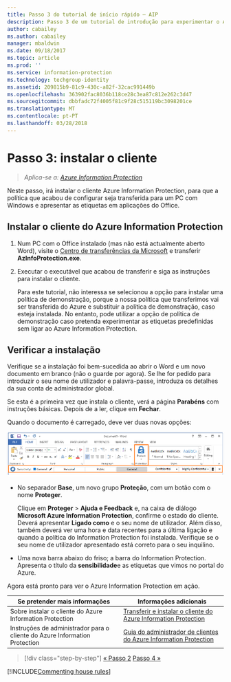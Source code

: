 ```yaml
---
title: Passo 3 do tutorial de início rápido – AIP
description: Passo 3 de um tutorial de introdução para experimentar o Azure Information Protection rapidamente – Instalar o cliente.
author: cabailey
ms.author: cabailey
manager: mbaldwin
ms.date: 09/18/2017
ms.topic: article
ms.prod: ''
ms.service: information-protection
ms.technology: techgroup-identity
ms.assetid: 209815b9-81c9-430c-a82f-32cac991449b
ms.openlocfilehash: 363902fac8036b118ce28c3ea87c812e262c3d47
ms.sourcegitcommit: dbbfadc72f4005f81c9f28c515119bc3098201ce
ms.translationtype: MT
ms.contentlocale: pt-PT
ms.lasthandoff: 03/28/2018
---
```

# <a name="step-3-install-the-client"></a>Passo 3: instalar o cliente

>*Aplica-se a: [Azure Information Protection](https://azure.microsoft.com/pricing/details/information-protection)*

Neste passo, irá instalar o cliente Azure Information Protection, para que a política que acabou de configurar seja transferida para um PC com Windows e apresentar as etiquetas em aplicações do Office.


## <a name="install-the-azure-information-protection-client"></a>Instalar o cliente do Azure Information Protection

1. Num PC com o Office instalado (mas não está actualmente aberto Word), visite o [Centro de transferências da Microsoft](https://www.microsoft.com/en-us/download/details.aspx?id=53018) e transferir **AzInfoProtection.exe**.
    
2. Executar o executável que acabou de transferir e siga as instruções para instalar o cliente.
    
    Para este tutorial, não interessa se selecionou a opção para instalar uma política de demonstração, porque a nossa política que transferimos vai ser transferida do Azure e substituir a política de demonstração, caso esteja instalada. No entanto, pode utilizar a opção de política de demonstração caso pretenda experimentar as etiquetas predefinidas sem ligar ao Azure Information Protection. 

## <a name="verify-the-installation"></a>Verificar a instalação

Verifique se a instalação foi bem-sucedida ao abrir o Word e um novo documento em branco (não o guarde por agora). Se lhe for pedido para introduzir o seu nome de utilizador e palavra-passe, introduza os detalhes da sua conta de administrador global. 

Se esta é a primeira vez que instala o cliente, verá a página **Parabéns** com instruções básicas. Depois de a ler, clique em **Fechar**.

Quando o documento é carregado, deve ver duas novas opções:

![Passo 3 do tutorial de início rápido do Azure Information Protection – cliente instalado](../media/word2016-calloutsv2.png)

- No separador **Base**, um novo grupo **Proteção**, com um botão com o nome **Proteger**.
    
    Clique em **Proteger** > **Ajuda e Feedback** e, na caixa de diálogo **Microsoft Azure Information Protection**, confirme o estado do cliente. Deverá apresentar **Ligado como** e o seu nome de utilizador. Além disso, também deverá ver uma hora e data recentes para a última ligação e quando a política do Information Protection foi instalada. Verifique se o seu nome de utilizador apresentado está correto para o seu inquilino.

- Uma nova barra abaixo do friso; a barra do Information Protection. Apresenta o título da **sensibilidade**e as etiquetas que vimos no portal do Azure. 

Agora está pronto para ver o Azure Information Protection em ação.

|Se pretender mais informações|Informações adicionais|
|--------------------------------|--------------------------|
|Sobre instalar o cliente do Azure Information Protection|[Transferir e instalar o cliente do Azure Information Protection](../rms-client/install-client-app.md)|
|Instruções de administrador para o cliente do Azure Information Protection|[Guia do administrador de clientes do Azure Information Protection](../rms-client/client-admin-guide.md)|


>[!div class="step-by-step"]
[&#171; Passo 2](infoprotect-tutorial-step2.md)
[Passo 4 &#187;](infoprotect-tutorial-step4.md)

[!INCLUDE[Commenting house rules](../includes/houserules.md)]